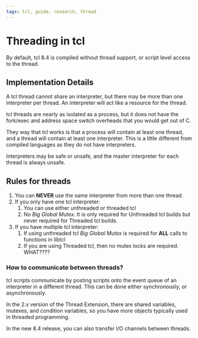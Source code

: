 ```yaml
---
tags: tcl, guide, research, thread
---
```

# Threading in tcl

By default, tcl 8.4 is compiled without thread support, or script level access to the thread.

## Implementation Details

A tcl thread cannot share an interpreter, but there may be more than one interpreter per thread. An interpreter will act like a resource for the thread.

tcl threads are nearly as isolated as a process, but it does not have the fork/exec and address space switch overheads that you would get out of C.

They way that tcl works is that a process will contain at least one thread, and a thread will contain at least one interpreter. This is a little different from compiled languages as they do not have interpreters.

Interpreters may be safe or unsafe, and the master interpreter for each thread is always unsafe.

## Rules for threads

1. You can **NEVER** use the same interpreter from more than one thread.
2. If you only have one tcl interpreter:
    1. You can use either unthreaded or threaded tcl
    2. No *Big Global Mutex*. It is only required for Unthreaded tcl builds but never required for Threaded tcl builds.
3. If you have multiple tcl interpreter:
    1. If using unthreaded tcl *Big Global Mutex* is required for **ALL** calls to functions in libtcl
    2. If you are using Threaded tcl, then no mutex locks are required. WHAT????

### How to communicate between threads?

tcl scripts communicate by posting scripts onto the event queue of an interpreter in a different thread. This can be done either synchronously, or asynchronously.

In the 2.x version of the Thread Extension, there are shared variables, mutexes, and condition variables, so you have more objects typically used in threaded programming.

In the new 8.4 release, you can also transfer I/O channels between threads.